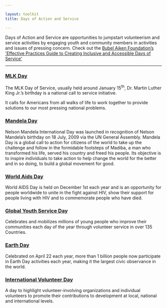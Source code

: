 ```yaml
---

layout: toolkit
title: Days of Action and Service

---
```

Days of Action and Service are opportunities to jumpstart volunteerism and service activities by engaging youth and community members in activities and issues of pressing concern. Check out the [Bubel Aiken Foundation’s 'Effective Practices Guide to Creating Inclusive and Accessible Days of Service'](http://api.ning.com/files/FbfDP8T4rW5dkNL9WHFZjpPeYV6HElp2xZwRchR6G5geYAXPFFPyBbVVXFc*GrRrQiWKic74*vi02K6P3RK-Y*Etom*Wr3jk/Effective_Practices_Guide_Inclusive_and_Accessible_Days_of_Service1.pdf)
___


### [MLK Day](http://mlkday.gov/)
The MLK Day of Service, usually held around January 15<sup>th</sup>, Dr. Martin Luther King Jr.’s birthday is a national call to service initiative.

It calls for Americans from all walks of life to work together to provide solutions to our most pressing national problems.  

### [Mandela Day](http://www.mandeladay.com/)
Nelson Mandela International Day was launched in recognition of Nelson Mandela’s birthday on 18 July, 2009 via the UN General Assembly. Mandela Day is a global call to action for citizens of the world to take up the challenge and follow in the formidable footsteps of Madiba, a man who transformed his life, served his country and freed his people. Its objective is to inspire individuals to take action to help change the world for the better and in so doing, to build a global movement for good.  

### [World Aids Day](http://www.worldaidsday.org/)
World AIDS Day is held on December 1st each year and is an opportunity for people worldwide to unite in the fight against HIV, show their support for people living with HIV and to commemorate people who have died.  

### [Global Youth Service Day](http://www.gysd.org/)
Celebrates and mobilizes millions of young people who improve their communities each day of the year through volunteer service in over 135 Countries.  

### [Earth Day](http://www.earthday.org/)
Celebrated on April 22 each year, more than 1 billion people now participate in Earth Day activities each year, making it the largest civic observance in the world.  
### [International Volunteer Day](http://www.volunteeractioncounts.org/)
A day to highlight volunteer-involving organizations and individual volunteers to promote their contributions to development at local, national and international levels.  
